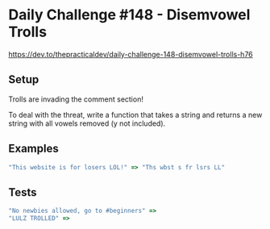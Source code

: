 # Daily Challenge #148 - Disemvowel Trolls

https://dev.to/thepracticaldev/daily-challenge-148-disemvowel-trolls-h76

## Setup

Trolls are invading the comment section!

To deal with the threat, write a function that takes a string and returns a new string with all vowels removed (y not included).

## Examples

```js
"This website is for losers LOL!" => "Ths wbst s fr lsrs LL"
```

## Tests

```js
"No newbies allowed, go to #beginners" =>
"LULZ TROLLED" =>
```
